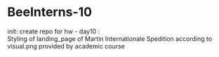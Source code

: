 # BeeInterns-10
init: create repo for hw - day10 :  
Styling of landing_page of Martin Internationale Spedition according to visual.png provided by academic course
